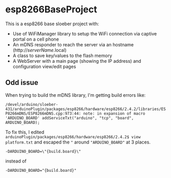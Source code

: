# esp8266BaseProject

This is a esp8266 base sloeber project with:

- Use of WiFiManager library to setup the WiFi connection via captive portal on a cell phone
- An mDNS responder to reach the server via an hostname (http://_serverName_.local)
- A class to save key/values to the flash memory
- A WebServer with a main page (showing the IP address) and configuration view/edit pages

## Odd issue
When trying to build the mDNS library, I'm getting build errors like:

```/devel/arduino/sloeber-431/arduinoPlugin/packages/esp8266/hardware/esp8266/2.4.2/libraries/ESP8266mDNS/ESP8266mDNS.cpp:973:44: note: in expansion of macro 'ARDUINO_BOARD' addServiceTxt("arduino", "tcp", "board", ARDUINO_BOARD);```

To fix this, I edited `arduinoPlugin/packages/esp8266/hardware/esp8266/2.4.2$ view platform.txt` and escaped the `"` around `"ARDUINO_BOARD"` at 3 places.

```-DARDUINO_BOARD=\"{build.board}\"```

instead of

```-DARDUINO_BOARD="{build.board}"``` 
